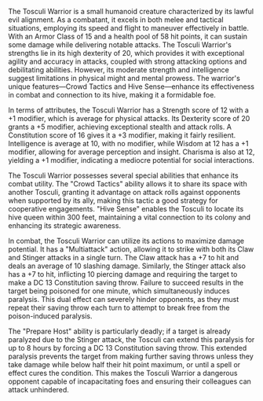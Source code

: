 The Tosculi Warrior is a small humanoid creature characterized by its lawful evil alignment. As a combatant, it excels in both melee and tactical situations, employing its speed and flight to maneuver effectively in battle. With an Armor Class of 15 and a health pool of 58 hit points, it can sustain some damage while delivering notable attacks. The Tosculi Warrior's strengths lie in its high dexterity of 20, which provides it with exceptional agility and accuracy in attacks, coupled with strong attacking options and debilitating abilities. However, its moderate strength and intelligence suggest limitations in physical might and mental prowess. The warrior's unique features—Crowd Tactics and Hive Sense—enhance its effectiveness in combat and connection to its hive, making it a formidable foe.

In terms of attributes, the Tosculi Warrior has a Strength score of 12 with a +1 modifier, which is average for physical attacks. Its Dexterity score of 20 grants a +5 modifier, achieving exceptional stealth and attack rolls. A Constitution score of 16 gives it a +3 modifier, making it fairly resilient. Intelligence is average at 10, with no modifier, while Wisdom at 12 has a +1 modifier, allowing for average perception and insight. Charisma is also at 12, yielding a +1 modifier, indicating a mediocre potential for social interactions.

The Tosculi Warrior possesses several special abilities that enhance its combat utility. The "Crowd Tactics" ability allows it to share its space with another Tosculi, granting it advantage on attack rolls against opponents when supported by its ally, making this tactic a good strategy for cooperative engagements. "Hive Sense" enables the Tosculi to locate its hive queen within 300 feet, maintaining a vital connection to its colony and enhancing its strategic awareness.

In combat, the Tosculi Warrior can utilize its actions to maximize damage potential. It has a "Multiattack" action, allowing it to strike with both its Claw and Stinger attacks in a single turn. The Claw attack has a +7 to hit and deals an average of 10 slashing damage. Similarly, the Stinger attack also has a +7 to hit, inflicting 10 piercing damage and requiring the target to make a DC 13 Constitution saving throw. Failure to succeed results in the target being poisoned for one minute, which simultaneously induces paralysis. This dual effect can severely hinder opponents, as they must repeat their saving throw each turn to attempt to break free from the poison-induced paralysis.

The "Prepare Host" ability is particularly deadly; if a target is already paralyzed due to the Stinger attack, the Tosculi can extend this paralysis for up to 8 hours by forcing a DC 13 Constitution saving throw. This extended paralysis prevents the target from making further saving throws unless they take damage while below half their hit point maximum, or until a spell or effect cures the condition. This makes the Tosculi Warrior a dangerous opponent capable of incapacitating foes and ensuring their colleagues can attack unhindered.